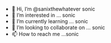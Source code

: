 - 👋 Hi, I’m @sanixthewhatever sonic
- 👀 I’m interested in ... sonic
- 🌱 I’m currently learning ... sonic
- 💞️ I’m looking to collaborate on ... sonic
- 📫 How to reach me ...sonic

<!---
sanixthewhatever/sanixthewhatever is a ✨ special ✨ repository because its `README.md` (this file) appears on your GitHub profile.
You can click the Preview link to take a look at your changes.
--->
